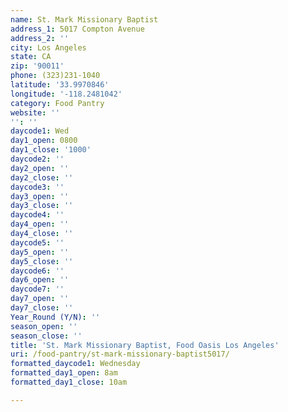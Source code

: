 ```yaml
---
name: St. Mark Missionary Baptist
address_1: 5017 Compton Avenue
address_2: ''
city: Los Angeles
state: CA
zip: '90011'
phone: (323)231-1040
latitude: '33.9970846'
longitude: '-118.2481042'
category: Food Pantry
website: ''
'': ''
daycode1: Wed
day1_open: 0800
day1_close: '1000'
daycode2: ''
day2_open: ''
day2_close: ''
daycode3: ''
day3_open: ''
day3_close: ''
daycode4: ''
day4_open: ''
day4_close: ''
daycode5: ''
day5_open: ''
day5_close: ''
daycode6: ''
day6_open: ''
daycode7: ''
day7_open: ''
day7_close: ''
Year_Round (Y/N): ''
season_open: ''
season_close: ''
title: 'St. Mark Missionary Baptist, Food Oasis Los Angeles'
uri: /food-pantry/st-mark-missionary-baptist5017/
formatted_daycode1: Wednesday
formatted_day1_open: 8am
formatted_day1_close: 10am

---
```


